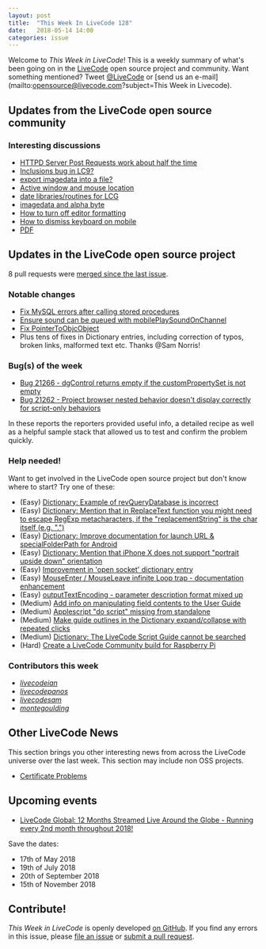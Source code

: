```yaml
---
layout: post
title:  "This Week In LiveCode 128"
date:   2018-05-14 14:00
categories: issue
---
```


Welcome to *This Week in LiveCode*!  This is a weekly summary of what's been
going on in the [LiveCode](https://livecode.com/) open source project and
community.  Want something mentioned?  Tweet
[@LiveCode](https://twitter.com/LiveCode) or
[send us an e-mail](mailto:opensource@livecode.com?subject=This Week in Livecode).

## Updates from the LiveCode open source community

<!---
### News & blog posts

- [LiveCode 9.0 GM](https://livecode.com/livecode-9-0-gm/)
--->



### Interesting discussions

- [HTTPD Server Post Requests work about half the time](https://www.mail-archive.com/use-livecode@lists.runrev.com/msg94580.html)
- [Inclusions bug in LC9?](https://www.mail-archive.com/use-livecode@lists.runrev.com/msg94586.html)
- [export imagedata into a file?](https://www.mail-archive.com/use-livecode@lists.runrev.com/msg94598.html)
- [Active window and mouse location](https://www.mail-archive.com/use-livecode@lists.runrev.com/msg94614.html)
- [date libraries/routines for LCG](https://www.mail-archive.com/use-livecode@lists.runrev.com/msg94626.html)
- [imagedata and alpha byte](https://www.mail-archive.com/use-livecode@lists.runrev.com/msg94641.html)
- [How to turn off editor formatting](https://www.mail-archive.com/use-livecode@lists.runrev.com/msg94647.html)
- [How to dismiss keyboard on mobile](https://www.mail-archive.com/use-livecode@lists.runrev.com/msg94648.html)
- [PDF](https://www.mail-archive.com/use-livecode@lists.runrev.com/msg94701.html)


## Updates in the LiveCode open source project

8 pull requests were [merged since the last issue](https://github.com/search?utf8=✓&q=org%3Alivecode+is%3Apublic+is%3Apr+is%3Amerged+merged%3A2018-05-07..2018-05-13&type=Issues).


<!---
### New LiveCode releases

- [LiveCode 8.1.10 RC-1](https://downloads.livecode.com/livecode/#8_1_10)
--->


### Notable changes

- [Fix MySQL errors after calling stored procedures](https://github.com/livecode/livecode/pull/6517)
- [Ensure sound can be queued with mobilePlaySoundOnChannel](https://github.com/livecode/livecode/pull/6515)
- [Fix PointerToObjcObject](https://github.com/livecode/livecode/pull/6478)
- Plus tens of fixes in Dictionary entries, including correction of typos, broken links, malformed text etc. Thanks @Sam Norris!



### Bug(s) of the week

- [Bug 21266 - dgControl returns empty if the customPropertySet is not empty](http://quality.livecode.com/show_bug.cgi?id=21266)
- [Bug 21262 - Project browser nested behavior doesn't display correctly for script-only behaviors](https://quality.livecode.com/show_bug.cgi?id=21262)

In these reports the reporters provided useful info, a detailed recipe as well as a helpful sample stack that allowed us to test and confirm the problem quickly.


### Help needed!

Want to get involved in the LiveCode open source project but don't know where
to start?  Try one of these:

- (Easy) [Dictionary: Example of revQueryDatabase is incorrect](https://quality.livecode.com/show_bug.cgi?id=21234)
- (Easy) [Dictionary: Mention that in ReplaceText function you might need to escape RegExp metacharacters, if the "replacementString" is the char itself (e.g. ".")](http://quality.livecode.com/show_bug.cgi?id=20943)
- (Easy) [Dictionary: Improve documentation for launch URL & specialFolderPath for Android](http://quality.livecode.com/show_bug.cgi?id=20722)
- (Easy) [Dictionary: Mention that iPhone X does not support "portrait upside down" orientation](http://quality.livecode.com/show_bug.cgi?id=20640)
- (Easy) [Improvement in 'open socket' dictionary entry](http://quality.livecode.com/show_bug.cgi?id=19597)
- (Easy) [MouseEnter / MouseLeave infinite Loop trap - documentation enhancement](http://quality.livecode.com/show_bug.cgi?id=20529)
- (Easy) [outputTextEncoding - parameter description format mixed up](http://quality.livecode.com/show_bug.cgi?id=19351)
- (Medium) [Add info on manipulating field contents to the User Guide](http://quality.livecode.com/show_bug.cgi?id=18990)
- (Medium) [Applescript "do script" missing from standalone](http://quality.livecode.com/show_bug.cgi?id=20993)
- (Medium) [Make guide outlines in the Dictionary expand/collapse with repeated clicks](http://quality.livecode.com/show_bug.cgi?id=18184)
- (Medium) [Dictionary: The LiveCode Script Guide cannot be searched](http://quality.livecode.com/show_bug.cgi?id=15957)
- (Hard) [Create a LiveCode Community build for Raspberry Pi](http://forums.livecode.com/viewtopic.php?f=76&t=27912)

### Contributors this week

- *[livecodeian](https://github.com/livecodeian)*
- *[livecodepanos](https://github.com/livecodepanos)*
- *[livecodesam](https://github.com/livecodesam)*
- *[montegoulding](https://github.com/montegoulding)*



## Other LiveCode News


This section brings you other interesting news from across the LiveCode universe over the last week. This section may include non OSS projects.

- [Certificate Problems](https://www.mail-archive.com/use-livecode@lists.runrev.com/msg94691.html)



## Upcoming events

* [LiveCode Global: 12 Months Streamed Live Around the Globe - Running every 2nd month throughout 2018!](https://livecode.com/global/) 

Save the dates:

- 17th of May 2018
- 19th of July 2018
- 20th of September 2018
- 15th of November 2018


## Contribute!

*This Week in LiveCode* is openly developed
[on GitHub](https://github.com/livecode/this-week-in-livecode).
If you find any errors in this issue, please
[file an issue](https://github.com/livecode/this-week-in-livecode/issues) or
[submit a pull request](https://github.com/livecode/this-week-in-livecode/pulls).

